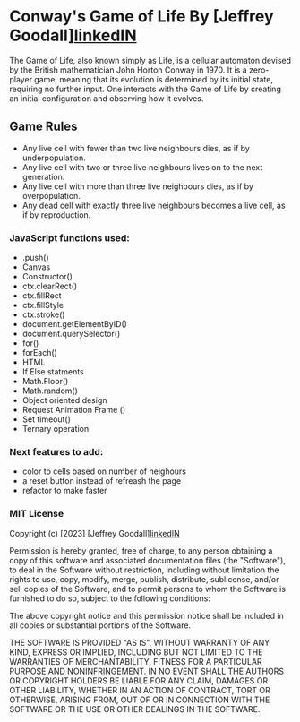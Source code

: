 # Conway's Game of Life By [Jeffrey Goodall][linkedIN](https://www.linkedin.com/in/jeffgoodall/) 
The Game of Life, also known simply as Life, is a cellular automaton devised by the British mathematician John Horton Conway in 1970. It is a zero-player game, meaning that its evolution is determined by its initial state, requiring no further input. One interacts with the Game of Life by creating an initial configuration and observing how it evolves.

## Game Rules
* Any live cell with fewer than two live neighbours dies, as if by underpopulation.
* Any live cell with two or three live neighbours lives on to the next generation.
* Any live cell with more than three live neighbours dies, as if by overpopulation.
* Any dead cell with exactly three live neighbours becomes a live cell, as if by reproduction.

### JavaScript functions used: 
* .push()
* Canvas
* Constructor()
* ctx.clearRect()
* ctx.fillRect
* ctx.fillStyle 
* ctx.stroke()
* document.getElementByID()
* document.querySelector()
* for()
* forEach() 
* HTML
* If Else statments
* Math.Floor()
* Math.random()
* Object oriented design
* Request Animation Frame ()
* Set timeout()
* Ternary operation


### Next features to add:
* color to cells based on number of neighours
* a reset button instead of refreash the page
* refactor to make faster

### MIT License
Copyright (c) [2023] [Jeffrey Goodall][linkedIN](https://www.linkedin.com/in/jeffgoodall/) 

Permission is hereby granted, free of charge, to any person obtaining a copy
of this software and associated documentation files (the "Software"), to deal
in the Software without restriction, including without limitation the rights
to use, copy, modify, merge, publish, distribute, sublicense, and/or sell
copies of the Software, and to permit persons to whom the Software is
furnished to do so, subject to the following conditions:

The above copyright notice and this permission notice shall be included in all
copies or substantial portions of the Software.

THE SOFTWARE IS PROVIDED "AS IS", WITHOUT WARRANTY OF ANY KIND, EXPRESS OR
IMPLIED, INCLUDING BUT NOT LIMITED TO THE WARRANTIES OF MERCHANTABILITY,
FITNESS FOR A PARTICULAR PURPOSE AND NONINFRINGEMENT. IN NO EVENT SHALL THE
AUTHORS OR COPYRIGHT HOLDERS BE LIABLE FOR ANY CLAIM, DAMAGES OR OTHER
LIABILITY, WHETHER IN AN ACTION OF CONTRACT, TORT OR OTHERWISE, ARISING FROM,
OUT OF OR IN CONNECTION WITH THE SOFTWARE OR THE USE OR OTHER DEALINGS IN THE
SOFTWARE.